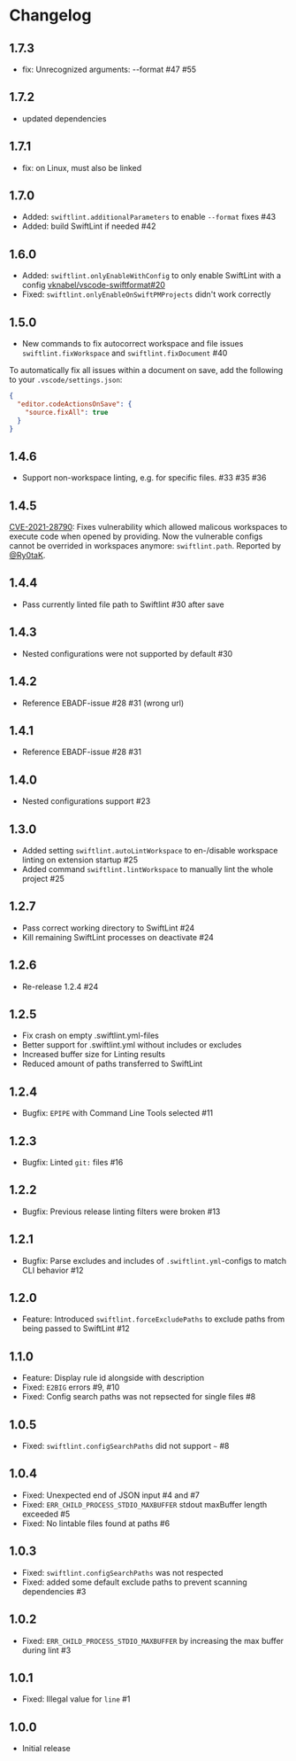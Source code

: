 # Changelog

## 1.7.3

- fix: Unrecognized arguments: --format #47 #55

## 1.7.2

- updated dependencies

## 1.7.1

- fix: on Linux, must also be linked

## 1.7.0

- Added: `swiftlint.additionalParameters` to enable `--format` fixes #43
- Added: build SwiftLint if needed #42

## 1.6.0

- Added: `swiftlint.onlyEnableWithConfig` to only enable SwiftLint with a config [vknabel/vscode-swiftformat#20](https://github.com/vknabel/vscode-swiftformat/issues/20)
- Fixed: `swiftlint.onlyEnableOnSwiftPMProjects` didn't work correctly

## 1.5.0

- New commands to fix autocorrect workspace and file issues `swiftlint.fixWorkspace` and `swiftlint.fixDocument` #40

To automatically fix all issues within a document on save, add the following to your `.vscode/settings.json`:

```json
{
  "editor.codeActionsOnSave": {
    "source.fixAll": true
  }
}
```

## 1.4.6

- Support non-workspace linting, e.g. for specific files. #33 #35 #36

## 1.4.5

[CVE-2021-28790](https://cve.mitre.org/cgi-bin/cvename.cgi?name=CVE-2021-28790): Fixes vulnerability which allowed malicous workspaces to execute code when opened by providing. Now the vulnerable configs cannot be overrided in workspaces anymore: `swiftlint.path`. Reported by [@Ry0taK](https://github.com/Ry0taK).

## 1.4.4

- Pass currently linted file path to Swiftlint #30 after save

## 1.4.3

- Nested configurations were not supported by default #30

## 1.4.2

- Reference EBADF-issue #28 #31 (wrong url)

## 1.4.1

- Reference EBADF-issue #28 #31

## 1.4.0

- Nested configurations support #23

## 1.3.0

- Added setting `swiftlint.autoLintWorkspace` to en-/disable workspace linting on extension startup #25
- Added command `swiftlint.lintWorkspace` to manually lint the whole project #25

## 1.2.7

- Pass correct working directory to SwiftLint #24
- Kill remaining SwiftLint processes on deactivate #24

## 1.2.6

- Re-release 1.2.4 #24

## 1.2.5

- Fix crash on empty .swiftlint.yml-files
- Better support for .swiftlint.yml without includes or excludes
- Increased buffer size for Linting results
- Reduced amount of paths transferred to SwiftLint

## 1.2.4

- Bugfix: `EPIPE` with Command Line Tools selected #11

## 1.2.3

- Bugfix: Linted `git:` files #16

## 1.2.2

- Bugfix: Previous release linting filters were broken #13

## 1.2.1

- Bugfix: Parse excludes and includes of `.swiftlint.yml`-configs to match CLI behavior #12

## 1.2.0

- Feature: Introduced `swiftlint.forceExcludePaths` to exclude paths from being passed to SwiftLint #12

## 1.1.0

- Feature: Display rule id alongside with description
- Fixed: `E2BIG` errors #9, #10
- Fixed: Config search paths was not repsected for single files #8

## 1.0.5

- Fixed: `swiftlint.configSearchPaths` did not support `~` #8

## 1.0.4

- Fixed: Unexpected end of JSON input #4 and #7
- Fixed: `ERR_CHILD_PROCESS_STDIO_MAXBUFFER` stdout maxBuffer length exceeded #5
- Fixed: No lintable files found at paths #6

## 1.0.3

- Fixed: `swiftlint.configSearchPaths` was not respected
- Fixed: added some default exclude paths to prevent scanning dependencies #3

## 1.0.2

- Fixed: `ERR_CHILD_PROCESS_STDIO_MAXBUFFER` by increasing the max buffer during lint #3

## 1.0.1

- Fixed: Illegal value for `line` #1

## 1.0.0

- Initial release
